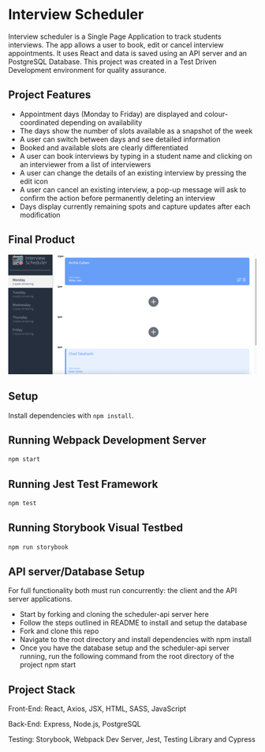 # Interview Scheduler
Interview scheduler is a Single Page Application to track students interviews. The app allows a user to book, edit or cancel interview appointments. It uses React and data is saved using an API server and an PostgreSQL Database. This project was created in a Test Driven Development environment for quality assurance.

## Project Features
- Appointment days (Monday to Friday) are displayed and colour-coordinated depending on availability
- The days show the number of slots available as a snapshot of the week
- A user can switch between days and see detailed information
- Booked and available slots are clearly differentiated
- A user can book interviews by typing in a student name and clicking on an interviewer from a list of          interviewers
- A user can change the details of an existing interview by pressing the edit icon
- A user can cancel an existing interview, a pop-up message will ask to confirm the action before permanently deleting an interview
- Days display currently remaining spots and capture updates after each modification

## Final Product

!["home view"](https://github.com/Sparkes21/scheduler/blob/master/docs/home-view.png?raw=true)



## Setup

Install dependencies with `npm install`.

## Running Webpack Development Server

```sh
npm start
```

## Running Jest Test Framework

```sh
npm test
```

## Running Storybook Visual Testbed

```sh
npm run storybook
```

## API server/Database Setup
For full functionality both must run concurrently: the client and the API server applications.

- Start by forking and cloning the scheduler-api server here
- Follow the steps outlined in README to install and setup the database
- Fork and clone this repo
- Navigate to the root directory and install dependencies with npm install
- Once you have the database setup and the scheduler-api server running, run the following command from the root directory of the project npm start


## Project Stack
Front-End: React, Axios, JSX, HTML, SASS, JavaScript

Back-End: Express, Node.js, PostgreSQL

Testing: Storybook, Webpack Dev Server, Jest, Testing Library and Cypress
